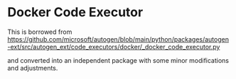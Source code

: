 # Docker Code Executor

This is borrowed from
https://github.com/microsoft/autogen/blob/main/python/packages/autogen-ext/src/autogen_ext/code_executors/docker/_docker_code_executor.py

and converted into an independent package with some minor modifications and adjustments.

